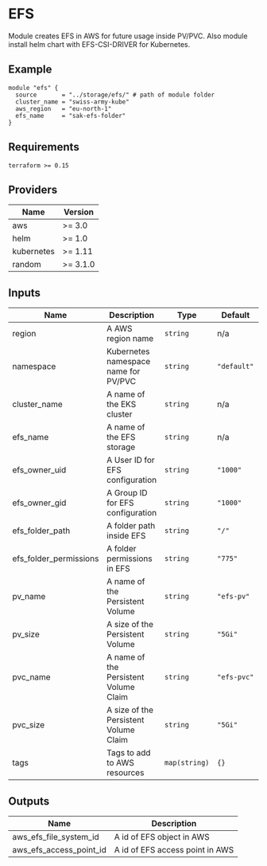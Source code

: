 # EFS
Module creates EFS in AWS for future usage inside PV/PVC. Also module install helm chart with EFS-CSI-DRIVER for Kubernetes.


## Example

``` hcl
module "efs" {
  source       = "../storage/efs/" # path of module folder
  cluster_name = "swiss-army-kube"
  aws_region   = "eu-north-1"
  efs_name     = "sak-efs-folder"
}
```

## Requirements

```
terraform >= 0.15
 ```

## Providers

| Name | Version |
|------|---------|
| aws | >= 3.0 |
| helm | >= 1.0 |
| kubernetes | >= 1.11 |
| random | >= 3.1.0 |

## Inputs

| Name | Description | Type | Default | Required |
|------|-------------|------|---------|:-----:|
| region | A AWS region name | `string` | n/a | yes |
| namespace | Kubernetes namespace name for PV/PVC | `string` | `"default"` | no |
| cluster\_name | A name of the EKS cluster | `string` | n/a | yes |
| efs\_name | A name of the EFS storage | `string` | n/a | yes |
| efs\_owner\_uid | A User ID for EFS configuration | `string` | `"1000"` | no |
| efs\_owner\_gid | A Group ID for EFS configuration | `string` | `"1000"` | no |
| efs\_folder\_path | A folder path inside EFS | `string` | `"/"` | no |
| efs\_folder\_permissions | A folder permissions in EFS | `string` | `"775"` | no |
| pv\_name | A name of the Persistent Volume | `string` | `"efs-pv"` | no |
| pv\_size | A size of the Persistent Volume | `string` | `"5Gi"` | no |
| pvc\_name | A name of the Persistent Volume Claim | `string` | `"efs-pvc"` | no |
| pvc\_size | A size of the Persistent Volume Claim | `string` | `"5Gi"` | no |
| tags | Tags to add to AWS resources | `map(string)` | `{}` | no |

## Outputs

| Name | Description |
|------|-------------|
| aws_efs_file_system_id | A id of EFS object in AWS |
| aws_efs_access_point_id | A id of EFS access point in AWS |

